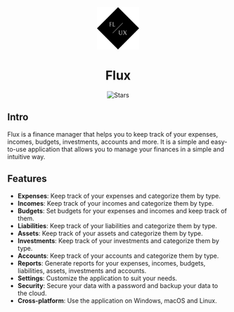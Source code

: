 <div align="center">

<img src="./docs/brand.png" alt="brand image">

# Flux

</div>


<div align="center">

![Stars](https://img.shields.io/github/stars/iamtahazzot/flux)

</div>

## Intro

Flux is a finance manager that helps you to keep track of your expenses, incomes, budgets, investments, accounts and
more. It is a simple and easy-to-use application that allows you to manage your finances in a simple and intuitive way.

## Features

- **Expenses**: Keep track of your expenses and categorize them by type.
- **Incomes**: Keep track of your incomes and categorize them by type.
- **Budgets**: Set budgets for your expenses and incomes and keep track of them.
- **Liabilities**: Keep track of your liabilities and categorize them by type.
- **Assets**: Keep track of your assets and categorize them by type.
- **Investments**: Keep track of your investments and categorize them by type.
- **Accounts**: Keep track of your accounts and categorize them by type.
- **Reports**: Generate reports for your expenses, incomes, budgets, liabilities, assets, investments and accounts.
- **Settings**: Customize the application to suit your needs.
- **Security**: Secure your data with a password and backup your data to the cloud.
- **Cross-platform**: Use the application on Windows, macOS and Linux.
